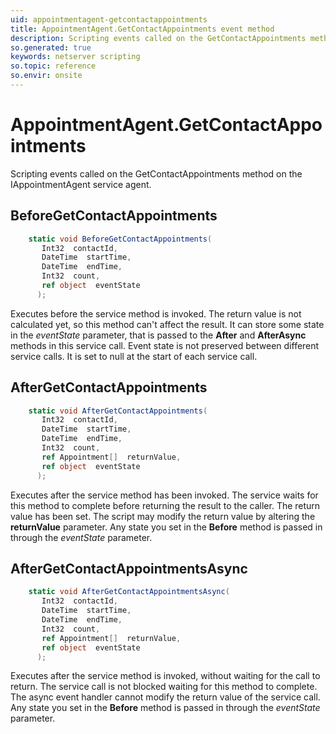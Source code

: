 ```yaml
---
uid: appointmentagent-getcontactappointments
title: AppointmentAgent.GetContactAppointments event method
description: Scripting events called on the GetContactAppointments method on the AppointmentAgent service agent.
so.generated: true
keywords: netserver scripting
so.topic: reference
so.envir: onsite
---
```

# AppointmentAgent.GetContactAppointments

Scripting events called on the <see cref='M:IAppointmentAgent.GetContactAppointments'>GetContactAppointments</see> method on the <see cref='IAppointmentAgent'>IAppointmentAgent</see>  service agent.

## BeforeGetContactAppointments
```cs
    static void BeforeGetContactAppointments(
       Int32  contactId,
       DateTime  startTime,
       DateTime  endTime,
       Int32  count,
       ref object  eventState
      );
```
Executes before the service method is invoked.
The return value is not calculated yet, so this method can't affect the result.
It can store some state in the *eventState* parameter, that is passed to the **After** and **AfterAsync** methods in this service call.
Event state is not preserved between different service calls. It is set to null at the start of each service call.
## AfterGetContactAppointments
```cs
    static void AfterGetContactAppointments(
       Int32  contactId,
       DateTime  startTime,
       DateTime  endTime,
       Int32  count,
       ref Appointment[]  returnValue,
       ref object  eventState
      );
```
Executes after the service method has been invoked. The service waits for this method to complete before returning the result to the caller.
The return value has been set. The script may modify the return value by altering the **returnValue** parameter.
Any state you set in the **Before** method is passed in through the *eventState* parameter.
## AfterGetContactAppointmentsAsync
```cs
    static void AfterGetContactAppointmentsAsync(
       Int32  contactId,
       DateTime  startTime,
       DateTime  endTime,
       Int32  count,
       ref Appointment[]  returnValue,
       ref object  eventState
      );
```
Executes after the service method is invoked, without waiting for the call to return.
The service call is not blocked waiting for this method to complete.
The async event handler cannot modify the return value of the service call.
Any state you set in the **Before** method is passed in through the *eventState* parameter.

